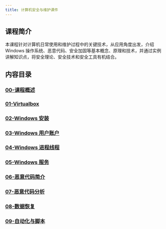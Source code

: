 ```yaml
---
title: 计算机安全与维护课件
---
```


## 课程简介

本课程针对计算机日常使用和维护过程中的关键技术，从应用角度出发，介绍 Windows 操作系统、恶意代码、安全加固等基本概念、原理和技术，并通过实例讲解知识点，将安全理论、安全技术和安全工具有机结合。

## 内容目录

### [00-课程概述](introduction.md)

### [01-Virtualbox](virtualbox.md)

### [02-Windows 安装](windows-install.md)

### [03-Windows 用户账户](windows-accounts.md)

### [04-Windows 进程线程](windows-process-thread.md)

### [05-Windows 服务](windows-service.md)

### [06-恶意代码简介](malware-introduction.md)

### [07-恶意代码分析](malware-analysis.md)

### [08-数据恢复](data-recovery.md)

### [09-自动化与脚本](cmd-scripts.md)
